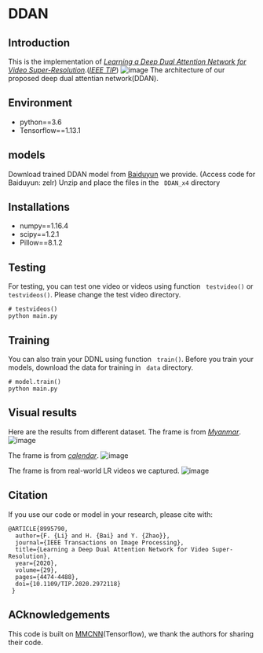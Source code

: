 # DDAN
## Introduction
This is the implementation of [*Learning a Deep Dual Attention Network
for Video Super-Resolution*](https://ieeexplore.ieee.org/document/8995790).([*IEEE TIP*](https://ieeexplore.ieee.org/document/8995790))
![image](https://github.com/lifengshiwo/DDAN/blob/main/figures/DDAN.png)
The architecture of our proposed deep dual attentian network(DDAN).
## Environment
+ python==3.6 
+ Tensorflow==1.13.1
## models
Download trained DDAN model from [Baiduyun](https://pan.baidu.com/s/1S65vewNAShIPqbvrZLrX1w) we provide. (Access code for Baiduyun: zelr)
Unzip and place the files in the ``` DDAN_x4``` directory
## Installations
+ numpy==1.16.4
+ scipy==1.2.1
+ Pillow==8.1.2
## Testing
For testing, you can test one video or videos using function ``` testvideo()``` or ``` testvideos()```. Please change the test video directory.
```
# testvideos()
python main.py
```
## Training
You can also train your DDNL using function ``` train()```. Before you train your models, download the data for training in ``` data``` directory.
```
# model.train()
python main.py
```
## Visual results
Here are the results from different dataset.
The frame is from [*Myanmar*](https://ieeexplore.ieee.org/document/7444187).
![image](https://github.com/lifengshiwo/DDAN/blob/main/figures/vis1.png)

The frame is from [*calendar*](https://openaccess.thecvf.com/content_cvpr_2017/papers/Caballero_Real-Time_Video_Super-Resolution_CVPR_2017_paper.pdf). 
![image](https://github.com/lifengshiwo/DDAN/blob/main/figures/vis2.png)


The frame is from real-world LR videos we captured.
![image](https://github.com/lifengshiwo/DDAN/blob/main/figures/vis3.png)

## Citation
If you use our code or model in your research, please cite with:
```
@ARTICLE{8995790,
  author={F. {Li} and H. {Bai} and Y. {Zhao}},
  journal={IEEE Transactions on Image Processing},
  title={Learning a Deep Dual Attention Network for Video Super-Resolution},
  year={2020},
  volume={29},
  pages={4474-4488},
  doi={10.1109/TIP.2020.2972118}
 }
```
## ACknowledgements
This code is built on [MMCNN](https://github.com/psychopa4/MMCNN)(Tensorflow), we thank the authors for sharing their code.
